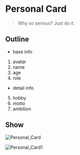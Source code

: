 # Personal Card

> Why so serious? Just do it.

## Outline

- base info

1. avatar
2. name
3. age
4. role

- detail info

5. hobby
6. motto
7. ambition

## Show

![Personal_Card](https://github.com/Hazelnuttt/TechMap-Works/blob/master/frontend/week1-3/hazelnuttt/Task1/dosc/Personal_Card.png)

![Personal_Card1](https://github.com/Hazelnuttt/TechMap-Works/blob/master/frontend/week1-3/hazelnuttt/Task1/dosc/Personal_Card1.png)
